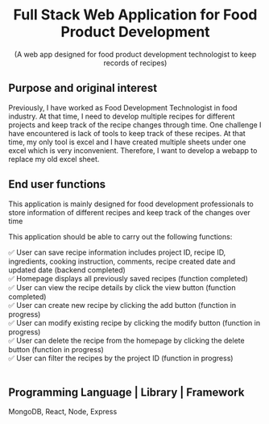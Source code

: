 <div align="center">
<h1/>Full Stack Web Application for Food Product Development</h1>
</div>

<p align="center">
(A web app designed for food product development technologist to keep records of recipes)
</p>

<div>
<h2/>Purpose and original interest</h2>
</div>
Previously, I have worked as Food Development Technologist in food industry. At that time, I need to develop multiple recipes for different projects and keep track of the recipe changes through time. One challenge I have encountered is lack of tools to keep track of these recipes. At that time, my only tool is excel and I have created multiple sheets under one excel which is very inconvenient. Therefore, I want to develop a webapp to replace my old excel sheet. 
<br>
<div>
<h2/>End user functions</h2>
</div>
    
This application is mainly designed for food development professionals to store information of different recipes and keep track of the changes over time <br>

This application should be able to carry out the following functions:  <br>

✅ User can save recipe information includes project ID, recipe ID, ingredients, cooking instruction, comments, recipe created date and updated date (backend completed) <br>
✅ Homepage displays all previously saved recipes (function completed) <br>
✅ User can view the recipe details by click the view button (function completed) <br>
✅ User can create new recipe by clicking the add button (function in progress)<br>
✅ User can modify existing recipe by clicking the modify button (function in progress) <br>
✅ User can delete the recipe from the homepage by clicking the delete button (function in progress)<br>
✅ User can filter the recipes by the project ID (function in progress)<br>
<br>
<div>
<h2/>Programming Language | Library | Framework</h2>
</div>
MongoDB, React, Node, Express
<br>
<br>
<div>





